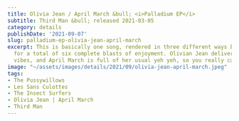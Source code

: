 ```yaml
---
title: Olivia Jean / April March &bull; <i>Palladium EP</i>
subtitle: Third Man &bull; released 2021-03-05
category: details
publishDate: '2021-09-07'
slug: palladium-ep-olivia-jean-april-march
excerpt: This is basically one song, rendered in three different ways by each artist,
  for a total of six complete blasts of enjoyment. Olivian Jean delivers the mermaid
  vibes, and April March is full of her usual yeh yeh, so you really can’t go wrong.
image: "~/assets/images/details/2021/09/olivia-jean-april-march.jpeg"
tags:
- The Pussywillows
- Les Sans Culottes
- The Insect Surfers
- Olivia Jean | April March
- Third Man
---
```


